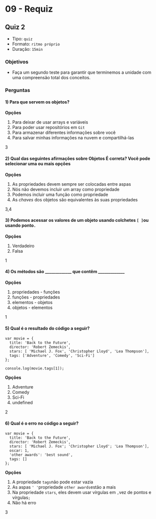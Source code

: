# 09 - Requiz

## Quiz 2

* Tipo: `quiz`
* Formato: `ritmo próprio`
* Duração: `15min`

### Objetivos

* Faça um segundo teste para garantir que terminemos a unidade com uma compreensão total dos conceitos.

### Perguntas

#### 1\) Para que servem os objetos?

**Opções**

1. Para deixar de usar arrays e variáveis
2. Para poder usar repositórios em `Git`
3. Para armazenar diferentes informações sobre você
4. Para salvar minhas informações na nuvem e compartilhá-las

3

#### 2\) Qual das seguintes afirmações sobre Objetos É correta? Você pode selecionar uma ou mais opções

**Opções**

1. As propriedades devem sempre ser colocadas entre aspas
2. Nós não devemos incluir um array como propriedade
3. Podemos incluir uma função como propriedade
4. As _chaves_ dos objetos são equivalentes às suas propriedades

3,4

#### 3\) Podemos acessar os valores de um objeto usando colchetes `[ ]`ou usando ponto`.`

**Opções**

1. Verdadeiro
2. Falsa

1

#### 4\) Os métodos são \_\_\_\_\_\_\_\_\_\_\_\_\_ que contêm \_\_\_\_\_\_\_\_\_\_\_\_\_

**Opções**

1. propriedades - funções
2. funções - propriedades
3. elementos - objetos
4. objetos - elementos

1

#### 5\) Qual é o resultado do código a seguir?

```text
var movie = {
  title: 'Back to the Future',
  director: 'Robert Zemeckis',
  stars: [ 'Michael J. Fox', 'Christopher Lloyd', 'Lea Thompson'],
  tags: ['Adventure', 'Comedy', 'Sci-Fi']
};

console.log(movie.tags[1]);
```

**Opções**

1. Adventure
2. Comedy
3. Sci-Fi
4. undefined

2

#### 6\) Qual é o erro no código a seguir?

```text
var movie = {
  title: 'Back to the Future',
  director: 'Robert Zemeckis',
  stars: [ 'Michael J. Fox'; 'Christopher Lloyd'; 'Lea Thompson'],
  oscar: 1,
  'other awards': 'best sound',
  tags: []
};
```

**Opções**

1. A propriedade `tags`não pode estar vazia
2. As aspas `' '`propriedade `other awards`estão a mais
3. Na propriedade `stars`, eles devem usar vírgulas em `,`vez de pontos e vírgulas`;`
4. Não há erro

3

